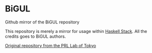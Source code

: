 # BiGUL
Github mirror of the BiGUL repository

This repository is merely a mirror for usage within [Haskell Stack](https://docs.haskellstack.org/en/stable/README/).
All the credits goes to BiGUL authors.

[Original repository from the PRL Lab of Tokyo](https://bitbucket.org/prl_tokyo/bigul/)
